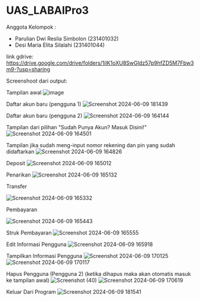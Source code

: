 # UAS_LABAlPro3

Anggota Kelompok : 
- Parulian Dwi Reslia Simbolon (231401032)
- Desi Maria Elita Silalahi (231401044)

link gdrive: https://drive.google.com/drive/folders/1ilK1oXU8SwGldz57p9hfZD5M7Fbw3m9-?usp=sharing

Screenshoot dari output:

Tampilan awal
![image](https://github.com/parulls/UAS_LabAP3/assets/163014523/9cd84107-8ab3-46e4-9926-15759dac071a)

Daftar akun baru (pengguna 1) 
![Screenshot 2024-06-09 181439](https://github.com/parulls/UAS_LabAP3/assets/80325573/cbb82c06-95c6-4bca-bfbc-8caf1db0da80)

Daftar akun baru (pengguna 2)
![Screenshot 2024-06-09 164144](https://github.com/parulls/UAS_LabAP3/assets/163014523/9a15ce74-0c68-4816-81e2-539e80eb47ae)

Tampilan dari pilihan "Sudah Punya Akun? Masuk Disini!"
![Screenshot 2024-06-09 164501](https://github.com/parulls/UAS_LabAP3/assets/163014523/92b7441b-1701-4041-aa40-9166a3950276)

Tampilan jika sudah meng-input nomor rekening dan pin yang sudah didaftarkan
![Screenshot 2024-06-09 164826](https://github.com/parulls/UAS_LabAP3/assets/163014523/fbedd6c2-abb4-4201-abb7-543ad7c7547b)

Deposit
![Screenshot 2024-06-09 165012](https://github.com/parulls/UAS_LabAP3/assets/163014523/a4bfd39d-4e7b-4659-9b77-3fdc7c9e4800)

Penarikan
![Screenshot 2024-06-09 165132](https://github.com/parulls/UAS_LabAP3/assets/163014523/3e2685b1-96c4-4300-bab6-2a899ff69244)

Transfer

![Screenshot 2024-06-09 165332](https://github.com/parulls/UAS_LabAP3/assets/163014523/cc4cd2f5-430f-451b-954f-84ba09f3cd14)

Pembayaran

![Screenshot 2024-06-09 165443](https://github.com/parulls/UAS_LabAP3/assets/163014523/4e224e5a-641b-4bd7-a7d7-4fdaa8f4b2d6)

Struk Pembayaran
![Screenshot 2024-06-09 165555](https://github.com/parulls/UAS_LabAP3/assets/163014523/8e297cea-7085-481f-a43e-7c6c9b62f2b2)

Edit Informasi Pengguna
![Screenshot 2024-06-09 165918](https://github.com/parulls/UAS_LabAP3/assets/163014523/db074016-692c-4914-bf22-54b7d647fec4)

Tampilkan Informasi Pengguna
![Screenshot 2024-06-09 170125](https://github.com/parulls/UAS_LabAP3/assets/163014523/08a8fd90-9cce-415d-a595-65012391172e)
![Screenshot 2024-06-09 170117](https://github.com/parulls/UAS_LabAP3/assets/163014523/5b527fa1-6cba-48ae-b0ec-926535111072)

Hapus Pengguna (Pengguna 2) (ketika dihapus maka akan otomatis masuk ke tampilan awal)
![Screenshot (40)](https://github.com/parulls/UAS_LabAP3/assets/80325573/c64ac57f-1951-4830-aeb7-0476bb96eccc)
![Screenshot 2024-06-09 170619](https://github.com/parulls/UAS_LabAP3/assets/163014523/2aabbfbb-b7fa-42b9-b62a-f9138e304e1f)

Keluar Dari Program
![Screenshot 2024-06-09 181541](https://github.com/parulls/UAS_LabAP3/assets/80325573/1da8b474-41cd-4fbe-9c98-91b76e0375a4)
